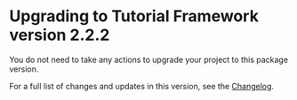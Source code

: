 <!-- Upgrade guide page template for packages: https://confluence.unity3d.com/display/DOCS/Upgrade+guide+page+template+for+packages -->

# Upgrading to Tutorial Framework version 2.2.2

You do not need to take any actions to upgrade your project to this package version. 

For a full list of changes and updates in this version, see the [Changelog].

[Changelog]: https://docs.unity3d.com/Packages/com.unity.learn.iet-framework@latest?subfolder=/changelog/CHANGELOG.html

